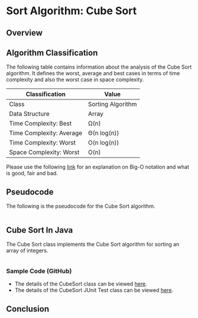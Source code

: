 # Sort Algorithm: Cube Sort

## Overview


## Algorithm Classification
The following table contains information about the analysis of the Cube Sort algorithm. It defines the worst, average and best cases in terms of time complexity and also the worst case in space complexity.

| Classification | Value|
| --- | --- |
| Class | Sorting Algorithm |
| Data Structure | Array |
| Time Complexity: Best | Ω(n) |
| Time Complexity: Average | Θ(n log(n)) |
| Time Complexity: Worst | O(n log(n)) |
| Space Complexity: Worst | O(n) |

Please use the following [link][0] for an explanation on Big-O notation and what is good, fair and bad.

## Pseudocode
The following is the pseudocode for the Cube Sort algorithm.
```

```

## Cube Sort In Java
The Cube Sort class implements the Cube Sort algorithm for sorting an array of integers.

```java
```
### Sample Code (GitHub)
* The details of the CubeSort class can be viewed [here][1].
* The details of the CubeSort JUnit Test class can be viewed [here][2].

## Conclusion


[0]: http://www.bigocheatsheet.com/img/big-o-cheat-sheet-poster.png
[1]: #
[2]: #
